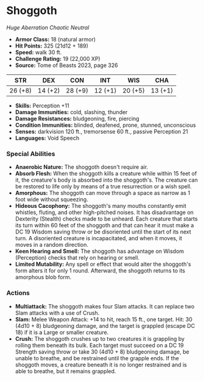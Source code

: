 # Shoggoth

*Huge* *Aberration* *Chaotic Neutral*

- **Armor Class:** 18 (natural armor)
- **Hit Points:** 325 (21d12 + 189)
- **Speed:** walk 30 ft.
- **Challenge Rating:** 19 (22,000 XP)
- **Source:** Tome of Beasts 2023, page 326

| STR | DEX | CON | INT | WIS | CHA |
| --- | --- | --- | --- | --- | --- |
| 26 (+8) | 14 (+2) | 28 (+9) | 12 (+1) | 20 (+5) | 13 (+1) |

- **Skills:** Perception +11
- **Damage Immunities:** cold, slashing, thunder
- **Damage Resistances:** bludgeoning, fire, piercing
- **Condition Immunities:** blinded, deafened, prone, stunned, unconscious
- **Senses:** darkvision 120 ft., tremorsense 60 ft., passive Perception 21
- **Languages:** Void Speech

### Special Abilities

- **Anaerobic Nature:** The shoggoth doesn't require air.
- **Absorb Flesh:** When the shoggoth kills a creature while within 15 feet of it, the creature's body is absorbed into the shoggoth's. The creature can be restored to life only by means of a true resurrection or a wish spell.
- **Amorphous:** The shoggoth can move through a space as narrow as 1 foot wide without squeezing.
- **Hideous Cacophony:** The shoggoth's many mouths constantly emit whistles, fluting, and other high-pitched noises. It has disadvantage on Dexterity (Stealth) checks made to be unheard. Each creature that starts its turn within 60 feet of the shoggoth and that can hear it must make a DC 19 Wisdom saving throw or be disoriented until the start of its next turn. A disoriented creature is incapacitated, and when it moves, it moves in a random direction.
- **Keen Hearing and Smell:** The shoggoth has advantage on Wisdom (Perception) checks that rely on hearing or smell.
- **Limited Mutability:** Any spell or effect that would alter the shoggoth's form alters it for only 1 round. Afterward, the shoggoth returns to its amorphous blob form.

### Actions

- **Multiattack:** The shoggoth makes four Slam attacks. It can replace two Slam attacks with a use of Crush.
- **Slam:** Melee Weapon Attack: +14 to hit, reach 15 ft., one target. Hit: 30 (4d10 + 8) bludgeoning damage, and the target is grappled (escape DC 18) if it is a Large or smaller creature.
- **Crush:** The shoggoth crushes up to two creatures it is grappling by rolling them beneath its bulk. Each target must succeed on a DC 19 Strength saving throw or take 30 (4d10 + 8) bludgeoning damage, be unable to breathe, and be restrained until the grapple ends. If the shoggoth moves, a creature beneath it is no longer restrained and is able to breathe, but it remains grappled.
